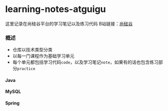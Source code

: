 # learning-notes-atguigu
这里记录在尚硅谷平台的学习笔记以及练习代码
B站链接：[尚硅谷](https://space.bilibili.com/302417610)

### 概述
- 仓库以技术类型分类
- 以每一门课程作为基础学习单元
- 每个单元都包括学习代码`code`，以及学习笔记`note`，如果有的话也包含练习部分`practice`

#### Java

#### MySQL

#### Spring